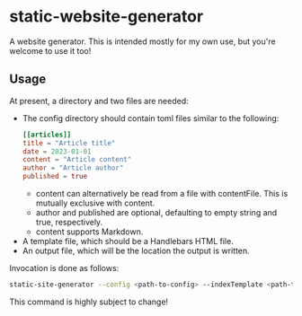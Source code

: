 # static-website-generator

A website generator. This is intended mostly for my own use, but you're welcome to use it too!

## Usage

At present, a directory and two files are needed:

* The config directory should contain toml files similar to the following:
  ```toml
  [[articles]]
  title = "Article title"
  date = 2023-01-01
  content = "Article content"
  author = "Article author"
  published = true
  ```
  * content can alternatively be read from a file with contentFile. This is mutually exclusive with content.
  * author and published are optional, defaulting to empty string and true, respectively.
  * content supports Markdown.
* A template file, which should be a Handlebars HTML file.
* An output file, which will be the location the output is written.

Invocation is done as follows:
```bash
static-site-generator --config <path-to-config> --indexTemplate <path-to-template-file> --outFile <path-to-output-file>
```

This command is highly subject to change!
